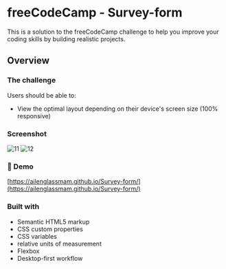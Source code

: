 # freeCodeCamp - Survey-form

This is a solution to the freeCodeCamp challenge to help you improve your coding skills by building realistic projects. 

## Overview

### The challenge

Users should be able to:

- View the optimal layout depending on their device's screen size (100% responsive)

### Screenshot

![11](https://user-images.githubusercontent.com/110137453/221953533-ccbef34c-22ca-467a-99dc-fef1fd806cdb.jpg)
![12](https://user-images.githubusercontent.com/110137453/221953545-20758c18-7c22-4ee7-9a08-9405c39640dc.jpg)

### 🚀 Demo

[https://ailenglassmam.github.io/Survey-form/](https://ailenglassmam.github.io/Survey-form/)

### Built with

- Semantic HTML5 markup
- CSS custom properties
- CSS variables
- relative units of measurement
- Flexbox
- Desktop-first workflow
